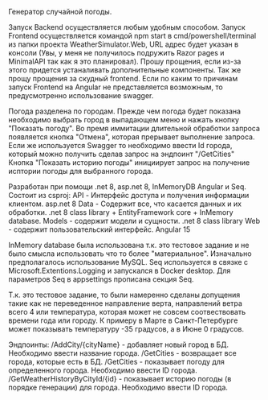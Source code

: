 ﻿Генератор случайной погоды.

Запуск Backend осуществляется любым удобным способом.
Запуск Frontend осуществляется командой npm start в cmd/powershell/terminal из папки проекта WeatherSimulator.Web, URL адрес будет указан в консоли (Увы, у меня не получилось подружить Razor pages и MinimalAPI так как я это планировал). 
Прошу прощения, если из-за этого придется устаналивать дополнительные компоненты. Так же прощу прощения за скудный frontend.
Если по каким то причинам запуск Frontend на Angular не представляется возможным, то предусмотренно использование swagger.

Погода разделена по городам. 
Прежде чем погода будет показана необходимо выбрать город в выпадающем меню и нажать кнопку "Показать погоду". Во премя иммитации длительной обработки запроса появляется кнопка "Отмена",
которая прерывает выполнение запроса. 
Если же используется Swagger то необходимо ввести Id города, который можно получить сделав запрос на эндпоинт "/GetCities"
Кнопка "Показать историю погоды" инициирует запрос на получение исптории погоды для выбранного города.

Разработан при помощи .net 8, asp.net 8, InMemoryDB Angular и Seq.
Состоит из csproj:
	API - Интерфейс доступа и получения информации клиентом. asp.net 8
	Data - Содержит все, что касается данных и их обработки. .net 8 class library + EntityFramework core + InMemory database.
	Models - содержит модели и сущности. .net 8 class library
	Web - содержит пользовательский интерфейс. Angular 15

InMemory database была использована т.к. это тестовое задание и не было смысла использовать что то более "материальное". Изначально предполагалось использование MySQL.
Seq используется в связке с Microsoft.Extentions.Logging и запускался в Docker desktop. Для параметров Seq в appsettings прописана секция Seq.

Т.к. это тестовое задание, то были намеренно сделаны допущения такие как не переведенное направление верта, направлений ветра всего 4 или температура, которая может не совсем соотвествовать времени года или городу. 
К примеру в Марте в Санкт-Петербурге может показывать температуру -35 градусов, а в Июне 0 градусов.

Эндпоинты:
	/AddCity/{cityName} - добавляет новый город в БД. Необходимо ввести название города.
	/GetCities - возвращает все города, которые есть в БД.
	/GetCities - показывает погоду для определенного города. Необходимо ввести ID города.
	/GetWeatherHistoryByCityId/{id} - показывает историю погоды (в порядке генерации) для города. Необходимо ввести ID города. 
